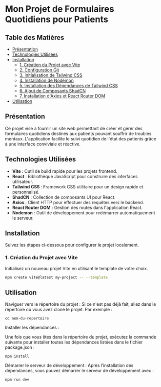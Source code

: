 # Mon Projet de Formulaires Quotidiens pour Patients

## Table des Matières

- [Présentation](#présentation)
- [Technologies Utilisées](#technologies-utilisées)
- [Installation](#installation)
  - [1. Création du Projet avec Vite](#1-création-du-projet-avec-vite)
  - [2. Configuration Git](#2-configuration-git)
  - [3. Initialisation de Tailwind CSS](#3-initialisation-de-tailwind-css)
  - [4. Installation de Nodemon](#4-installation-de-nodemon)
  - [5. Installation des Dépendances de Tailwind CSS](#5-installation-des-dépendances-de-tailwind-css)
  - [6. Ajout de Composants ShadCN](#6-ajout-de-composants-shadcn)
  - [7. Installation d'Axios et React Router DOM](#7-installation-daxios-et-react-router-dom)
- [Utilisation](#utilisation)

## Présentation

Ce projet vise à fournir un site web permettant de créer et gérer des formulaires quotidiens destinés aux patients pouvant souffrir de troubles mentaux. L'application facilite le suivi quotidien de l'état des patients grâce à une interface conviviale et réactive.

## Technologies Utilisées

- **Vite** : Outil de build rapide pour les projets frontend.
- **React** : Bibliothèque JavaScript pour construire des interfaces utilisateur.
- **Tailwind CSS** : Framework CSS utilitaire pour un design rapide et personnalisé.
- **ShadCN** : Collection de composants UI pour React.
- **Axios** : Client HTTP pour effectuer des requêtes vers le backend.
- **React Router DOM** : Gestion des routes dans l'application React.
- **Nodemon** : Outil de développement pour redémarrer automatiquement le serveur.

## Installation

Suivez les étapes ci-dessous pour configurer le projet localement.

### 1. Création du Projet avec Vite

Initialisez un nouveau projet Vite en utilisant le template de votre choix.

```bash
npm create vite@latest my-project -- --template
```
## Utilisation

Naviguer vers le répertoire du projet : Si ce n'est pas déjà fait, allez dans le répertoire où vous avez cloné le projet. Par exemple :

```
cd nom-du-repertoire
```
Installer les dépendances : 

Une fois que vous êtes dans le répertoire du projet, exécutez la commande suivante pour installer toutes les dépendances listées dans le fichier package.json :
```
npm install
```
Démarrer le serveur de développement : Après l'installation des dépendances, vous pouvez démarrer le serveur de développement avec :
```
npm run dev
```
